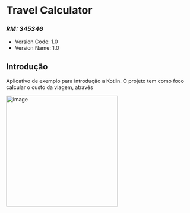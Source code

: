 # Travel Calculator
### _RM: 345346_

- Version Code: 1.0
- Version Name: 1.0

## Introdução

Aplicativo de exemplo para introdução a Kotlin.
O projeto tem como foco calcular o custo da viagem, através

<img width="300" alt="image" src="https://user-images.githubusercontent.com/45433850/184966564-f109316c-3268-4443-b642-7d6f361d8506.png">
